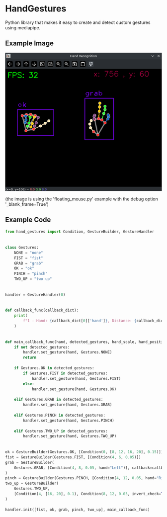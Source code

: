 # HandGestures

Python library that makes it easy to create and detect custom gestures using mediapipe.

## Example Image

![floating mouse demo](assets/floating_mouse.png)

(the image is using the 'floating_mouse.py' example with the debug option '_blank_frame=True')

## Example Code

```python
from hand_gestures import Condition, GestureBuilder, GestureHandler


class Gestures:
    NONE = "none"
    FIST = "fist"
    GRAB = "grab"
    OK = "ok"
    PINCH = "pinch"
    TWO_UP = "two up"


handler = GestureHandler(0)


def callback_func(callback_dict):
    print(
        f"1 - Hand: {callback_dict[0]['hand']}, Distance: {callback_dict[0]['distance']}, Condition Median Point: {callback_dict[0]['condition_median_point']}"
    )


def main_callback_func(hand, detected_gestures, hand_scale, hand_positions):
    if not detected_gestures:
        handler.set_gesture(hand, Gestures.NONE)
        return

    if Gestures.OK in detected_gestures:
        if Gestures.FIST in detected_gestures:
            handler.set_gesture(hand, Gestures.FIST)
        else:
            handler.set_gesture(hand, Gestures.OK)

    elif Gestures.GRAB in detected_gestures:
        handler.set_gesture(hand, Gestures.GRAB)

    elif Gestures.PINCH in detected_gestures:
        handler.set_gesture(hand, Gestures.PINCH)

    elif Gestures.TWO_UP in detected_gestures:
        handler.set_gesture(hand, Gestures.TWO_UP)


ok = GestureBuilder(Gestures.OK, [Condition(0, [8, 12, 16, 20], 0.15)])
fist = GestureBuilder(Gestures.FIST, [Condition(4, 6, 0.05)])
grab = GestureBuilder(
    Gestures.GRAB, [Condition(4, 8, 0.05, hand="Left")], callback=callback_func
)
pinch = GestureBuilder(Gestures.PINCH, [Condition(4, 12, 0.05, hand="Right")])
two_up = GestureBuilder(
    Gestures.TWO_UP,
    [Condition(4, [16, 20], 0.1), Condition(8, 12, 0.05, invert_check=True)],
)

handler.init([fist, ok, grab, pinch, two_up], main_callback_func)
```
